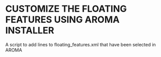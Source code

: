 # CUSTOMIZE THE FLOATING FEATURES USING AROMA INSTALLER 
A script to add lines to floating_features.xml that have been selected in AROMA 
